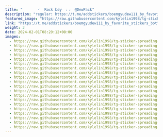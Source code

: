 ```yaml
---
title: "‌       ◜  𝖱𝗈𝖼𝗄‌ 𝖻ø𝗒  ៸ ៸  @DewPack"
description: "regular: https://t.me/addstickers/boemgyudew111_by_favorite_stickers_bot"
featured_image: "https://raw.githubusercontent.com/kylelin1998/tg-sticker-spreading-worldwide-images/main/img/c6704568-b8c4-4276-88eb-9c9641c4d76d.jpg"
link: "https://t.me/addstickers/boemgyudew111_by_favorite_stickers_bot"
weight: 3
date: 2024-02-01T08:20:12+08:00
images:
  - https://raw.githubusercontent.com/kylelin1998/tg-sticker-spreading-worldwide-images/main/img/c6704568-b8c4-4276-88eb-9c9641c4d76d.jpg
  - https://raw.githubusercontent.com/kylelin1998/tg-sticker-spreading-worldwide-images/main/img/103753ba-12b4-46f3-a3d7-39b71f89bc6b.jpg
  - https://raw.githubusercontent.com/kylelin1998/tg-sticker-spreading-worldwide-images/main/img/f9af55ae-1c95-4f13-8103-b36548feb7ce.jpg
  - https://raw.githubusercontent.com/kylelin1998/tg-sticker-spreading-worldwide-images/main/img/5721dcbf-53b8-44fe-bd6c-5b08568ebbb9.jpg
  - https://raw.githubusercontent.com/kylelin1998/tg-sticker-spreading-worldwide-images/main/img/cee701e8-120b-463e-b271-d1f47990edfc.jpg
  - https://raw.githubusercontent.com/kylelin1998/tg-sticker-spreading-worldwide-images/main/img/9dedd4c4-7571-4e1d-b22b-658a85f6dcba.jpg
  - https://raw.githubusercontent.com/kylelin1998/tg-sticker-spreading-worldwide-images/main/img/ab053afd-91b1-4cc0-a04a-53330a2bd955.jpg
  - https://raw.githubusercontent.com/kylelin1998/tg-sticker-spreading-worldwide-images/main/img/9138d873-e5d0-424f-b4d2-bc6f4c1e766d.jpg
  - https://raw.githubusercontent.com/kylelin1998/tg-sticker-spreading-worldwide-images/main/img/ae270a63-99ac-4211-af91-021a502afca9.jpg
  - https://raw.githubusercontent.com/kylelin1998/tg-sticker-spreading-worldwide-images/main/img/8fbb07ee-8894-4db5-aec3-4a456d626700.jpg
  - https://raw.githubusercontent.com/kylelin1998/tg-sticker-spreading-worldwide-images/main/img/d8c4c15d-3136-4f12-ba61-e4606fe4eaea.jpg
  - https://raw.githubusercontent.com/kylelin1998/tg-sticker-spreading-worldwide-images/main/img/519c30f4-808b-4b2d-ae07-da47ad483d32.jpg
  - https://raw.githubusercontent.com/kylelin1998/tg-sticker-spreading-worldwide-images/main/img/6ecec976-f79c-4791-baf6-86ffb0e31b6d.jpg
  - https://raw.githubusercontent.com/kylelin1998/tg-sticker-spreading-worldwide-images/main/img/beb63426-ca6d-4602-b151-be5dd9bad775.jpg
  - https://raw.githubusercontent.com/kylelin1998/tg-sticker-spreading-worldwide-images/main/img/86217eb4-46e5-4b13-a459-0051e97ab452.jpg
  - https://raw.githubusercontent.com/kylelin1998/tg-sticker-spreading-worldwide-images/main/img/9c65dc0d-b3e3-4b0e-91a4-96bde2ef5f7f.jpg
  - https://raw.githubusercontent.com/kylelin1998/tg-sticker-spreading-worldwide-images/main/img/b0010a62-e5e3-4af9-b2ad-399f0b604d0a.jpg
  - https://raw.githubusercontent.com/kylelin1998/tg-sticker-spreading-worldwide-images/main/img/c207aabb-a330-487c-b1bb-90977eae9530.jpg
  - https://raw.githubusercontent.com/kylelin1998/tg-sticker-spreading-worldwide-images/main/img/8b695df9-2448-413b-877c-f22f0dd2aaaf.jpg
  - https://raw.githubusercontent.com/kylelin1998/tg-sticker-spreading-worldwide-images/main/img/9e764c1c-26fd-4b63-933c-0dc44b3ab0d9.jpg
---
```

